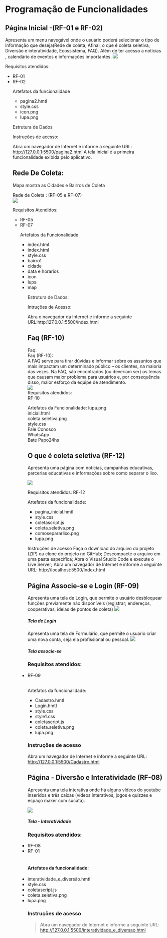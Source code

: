 # Programação de Funcionalidades

## Página Inicial -(RF-01 e RF-02)<br>

Apresenta um menu navegável onde o usuário poderá selecionar o tipo de informação que deseja(Rede de coleta, Afinal, o que é coleta seletiva, Diversão e interatividade, Ecossistema, FAQ). Além de ter acesso a notícias , calendário de eventos e informações importantes.
<img src="https://github.com/ICEI-PUC-Minas-PMV-ADS/pmv-ads-2022-2-e1-proj-web-t2-coleta_seletiva/blob/main/docs/img/PS_Telainicial_code%20.jpg">

Requisitos atendidos:
<ul><li>RF-01</li>
<li>RF-02</li>

  
Artefatos da funcionalidade

<ul><li>pagina2.hmtl</li>
<li>style.css</li>
<li>icon.png</li>
<li>lupa.png</li></ul>

Estrutura de Dados

Instruções de acesso:
  
Abra um navegador de Internet e informe a seguinte URL: http://127.0.0.1:5500/pagina2.html
A tela inicial  é a primeira funcionalidade exibida pelo aplicativo.

## Rede De Coleta: <br>

Mapa mostra as Cidades e Bairros de Coleta <br>


Rede de Coleta : (RF-05 e RF-07) <br>
<img src="https://github.com/ICEI-PUC-Minas-PMV-ADS/pmv-ads-2022-2-e1-proj-web-t2-coleta_seletiva/blob/main/docs/img/tela%20joanes.jpg">

Requisitos Atendidos: 
<ul><li>RF-05</li>
<li>RF-07</li>

Artefatos da Funcionalidade

<ul><li>index.html</li>
<li>index.html</li>
<li>style.css</li>
<li>bairro1</li>
<li>cidade</li>
<li>data e horarios</li>
<li>icon</li>
<li>lupa</li>
<li>map</li>

Estrutura de Dados: <br>

Intruções de Acesso: <br>

Abra o navegador da Internet e informe a seguinte URL:http:127.0.0.1:5500/index.html


 

## Faq (RF-10)
  Faq: <br> 
Faq (RF-10): <br>
A FAQ serve para tirar dúvidas e informar sobre os assuntos que mais impactam um determinado público – os clientes, na maioria das vezes. Na FAQ, são encontrados (ou deveriam ser) os temas que causam maior problema para usuários e, por consequência disso, maior esforço da equipe de atendimento.<br>
<img src="https://github.com/ICEI-PUC-Minas-PMV-ADS/pmv-ads-2022-2-e1-proj-web-t2-coleta_seletiva/blob/main/docs/img/Faq.png"> <br>
Requisitos atendidos:<br>
RF-10

Artefatos da Funcionalidade:
 lupa.png<br>
inicial.html<br>
coleta.seletiva.png<br>
style.css<br>
Fale Conosco<br>
WhatsApp<br>
Bate Papo24hs<br>









## O que é coleta seletiva (RF-12)<br>
Apresenta uma página com notícias, campanhas educativas, parcerias educativas e informações sobre como separar o lixo.


  <img src="https://github.com/ICEI-PUC-Minas-PMV-ADS/pmv-ads-2022-2-e1-proj-web-t2-coleta_seletiva/blob/main/docs/img/psoquecoletaseletivacode.png">
  

Requisitos atendidos:
RF-12

Artefatos da funcionalidade:
<ul><li>pagina_inicial.hmtl</li>
<li>style.css</li>
<li>coletascript.js</li>
<li>coleta.seletiva.png</li>
<li>comosepararlixo.png</li>
<li>lupa.png</li></ul>

Instruções de acesso
Faça o download do arquivo do projeto (ZIP) ou clone do projeto no GitHub;
Descompacte o arquivo em uma pasta específica;
Abra o Visual Studio Code e execute o Live Server;
Abra um navegador de Internet e informe a seguinte URL:
http://localhost:5500/index.html 
  
  
  
  

## Página Associe-se e Login (RF-09)
  Apresenta uma tela de Login, que permite o usuário desbloquear funções previamente não disponíveis (registrar; endereços, cooperativas, ideias de pontos de coleta) 
  <img src="https://github.com/ICEI-PUC-Minas-PMV-ADS/pmv-ads-2022-2-e1-proj-web-t2-coleta_seletiva/blob/main/docs/img/PS_Login_code.png">
  ##### Tela de Login
  
  Apresenta uma tela de Formulário, que permite o usuario criar uma nova conta, seja ela profissional ou pessoal.
  <img src="https://github.com/ICEI-PUC-Minas-PMV-ADS/pmv-ads-2022-2-e1-proj-web-t2-coleta_seletiva/blob/main/docs/img/PS_Associese_code.png">
  ##### Tela associe-se
  
### Requisitos atendidos:
  
  <li>RF-09</li><br>
  
Artefatos da funcionalidade:
<ul><li>Cadastro.hmtl</li>
<li>Login.hmtl</li>
<li>style.css</li>
<li>style1.css</li>
<li>coletascript.js</li>
<li>coleta.seletiva.png</li>
<li>lupa.png</li></ul>
  
### Instruções de acesso
Abra um navegador de Internet e informe a seguinte URL: http://127.0.0.1:5500/Cadastro.html
  
  
  
  
## Página - Diversão e Interatividade (RF-08)
 
Apresenta uma tela interativa onde há alguns vídeos do youtube inseridos e três caixas (vídeos interativos, jogos e quizzes e espaço maker com sucata).
  
<img src="https://github.com/ICEI-PUC-Minas-PMV-ADS/pmv-ads-2022-2-e1-proj-web-t2-coleta_seletiva/blob/main/docs/img/diversão_e_interatividade_página_.png">
  
##### Tela - Interatividade
  
### Requisitos atendidos:
  
<li>RF-08</li>
<li>RF-01</li>
</br>
  
#### Artefatos da funcionalidade:
  
<li>interatividade_e_diversão.hmtl</li>
<li>style.css</li>
<li>coletascript.js</li>
<li>coleta.seletiva.png</li>
<li>lupa.png</li>

 
### Instruções de acesso
> Abra um navegador de Internet e informe a seguinte URL: http://127.0.0.1:5500/interatividade_e_diversao.html
